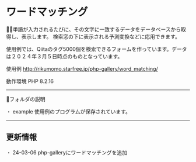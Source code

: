 # ワードマッチング

💁‍♂️単語が入力されるたびに、その文字に一致するデータをデータベースから取得し、表示します。
検索窓の下に表示される予測変換などに応用できます。

使用例では、Qiitaのタグ5000個を検索できるフォームを作っています。データは２０２４年３月５日時点のものとなっています。

使用例
http://rikumomo.starfree.jp/php-gallery/word_matching/

動作環境
PHP 8.2.16

***

📁フォルダの説明

・ example
使用例のプログラムが保存されています。

***

## 更新情報
・ 24-03-06
php-galleryにワードマッチングを追加
